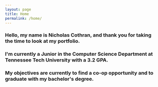 ```yaml
---
layout: page
title: Home
permalink: /home/
---
```


### Hello, my name is Nicholas Cothran, and thank you for taking the time to look at my portfolio. 
### I'm currently a Junior in the Computer Science Department at Tennessee Tech University with a 3.2 GPA.
### My objectives are currently to find a co-op opportunity and to graduate with my bachelor's degree.